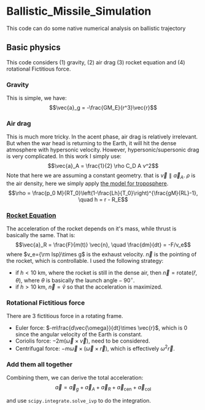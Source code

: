 # Ballistic_Missile_Simulation
This code can do some native numerical analysis on ballistic trajectory

## Basic physics
This code considers (1) gravity, (2) air drag (3) rocket equation and (4) rotational Fictitious force. 

### Gravity
This is simple, we have:
$$\vec{a}_g = -\frac{GM_E}{r^3}\vec{r}$$

### Air drag
This is much more tricky. In the acent phase, air drag is relatively irrelevant. But when the war head is returning to the Earth, it will hit the dense atmosphere with hypersonic velocity. However, hypersonic/supersonic drag is very complicated. In this work I simply use:
$$\vec{a}_A = \frac{1}{2} \rho C_D A v^2$$
Note that here we are assuming a constant geometry. that is $\vec{v}\parallel \vec{a}_A$. $\rho$ is the air density, here we simply apply [the model for troposphere](https://en.wikipedia.org/wiki/Density_of_air).
$$\rho = \frac{p_0 M}{RT_0}\left(1-\frac{Lh}{T_0}\right)^{\frac{gM}{RL}-1}, \quad h = r - R_E$$

### [Rocket Equation](https://en.wikipedia.org/wiki/Tsiolkovsky_rocket_equation)
The acceleration of the rocket depends on it's mass, while thrust is basically the same. That is:
$$\vec{a}_R = \frac{F}{m(t)} \vec{n}, \quad \frac{dm}{dt} = -F/v_e$$
where $v_e={\rm Isp}\times g$ is the exhaust velocity. 
$\vec{n}$ is the pointing of the rocket, which is controllable. I used the following strategy:
* if $h < 10$ km, where the rocket is still in the dense air, then $\vec{n} = \mathrm{rotate}(\hat{r}, \theta)$, where $\theta$ is basically the $\mathrm{launch~angle} - 90^\circ$.
* if $h > 10$ km, $\vec{n} = \hat{v}$ so that the acceleration is maximized.

### Rotational Fictitious force
There are 3 fictitious force in a rotating frame.
* Euler force: $-m\frac{d\vec{\omega}}{dt}\times \vec{r}$, which is 0 since the angular velocity of the Earth is constant.
* Coriolis force: $-2m(\vec{\omega}\times \vec{v})$, need to be considered.
* Centrifugal force: $-m \vec{\omega}\times(\vec{\omega}\times \vec{r})$, which is effectively $\omega^2\vec{r}$.

### Add them all together
Combining them, we can derive the total acceleration:
$$\vec{a} = \vec{a}_g + \vec{a}_A + \vec{a}_R + \vec{a}_\mathrm{cen} + \vec{a}_\mathrm{col}$$

and use ```scipy.integrate.solve_ivp``` to do the integration.
